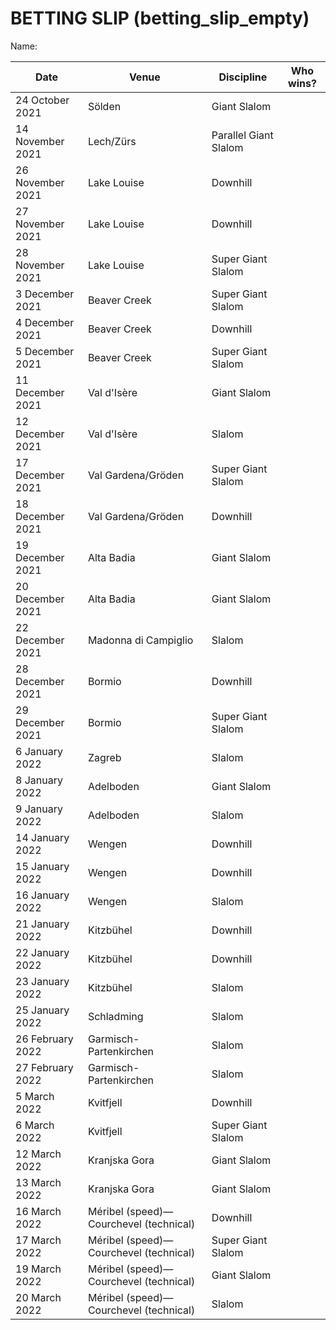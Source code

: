 # BETTING SLIP (betting_slip_empty)

Name:

Date | Venue | Discipline | Who wins?
 --- | --- | --- | --- 
24 October 2021 | Sölden | Giant Slalom|
14 November 2021 | Lech/Zürs | Parallel Giant Slalom |
26 November 2021 | Lake Louise | Downhill|
27 November 2021 | Lake Louise | Downhill|
28 November 2021 | Lake Louise | Super Giant Slalom|
3 December 2021 | Beaver Creek | Super Giant Slalom|
4 December 2021 | Beaver Creek | Downhill|
5 December 2021 | Beaver Creek | Super Giant Slalom|
11 December 2021 | Val d'Isère | Giant Slalom|
12 December 2021 | Val d'Isère | Slalom|
17 December 2021 | Val Gardena/Gröden | Super Giant Slalom|
18 December 2021 | Val Gardena/Gröden | Downhill|
19 December 2021 | Alta Badia | Giant Slalom|
20 December 2021 | Alta Badia | Giant Slalom|
22 December 2021 | Madonna di Campiglio | Slalom|
28 December 2021 | Bormio | Downhill|
29 December 2021 | Bormio | Super Giant Slalom|
6 January 2022 | Zagreb | Slalom|
8 January 2022 | Adelboden | Giant Slalom|
9 January 2022 | Adelboden | Slalom|
14 January 2022 | Wengen | Downhill|
15 January 2022 | Wengen | Downhill|
16 January 2022 | Wengen | Slalom|
21 January 2022 | Kitzbühel | Downhill|
22 January 2022 | Kitzbühel | Downhill|
23 January 2022 | Kitzbühel | Slalom|
25 January 2022 | Schladming | Slalom|
26 February 2022 | Garmisch-Partenkirchen | Slalom|
27 February 2022 | Garmisch-Partenkirchen | Slalom|
5 March 2022 | Kvitfjell | Downhill|
6 March 2022 | Kvitfjell | Super Giant Slalom|
12 March 2022 | Kranjska Gora | Giant Slalom|
13 March 2022 | Kranjska Gora | Giant Slalom|
16 March 2022 | Méribel (speed)— Courchevel (technical) | Downhill|
17 March 2022 | Méribel (speed)— Courchevel (technical) | Super Giant Slalom|
19 March 2022 | Méribel (speed)— Courchevel (technical) | Giant Slalom|
20 March 2022 | Méribel (speed)— Courchevel (technical) | Slalom|
